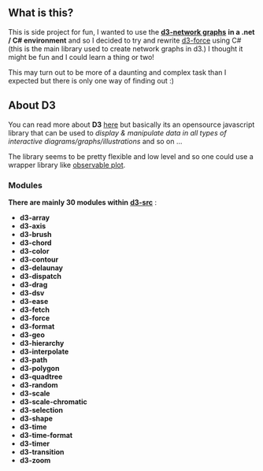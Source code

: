 ## What is this?
This is side project for fun, I wanted to use the [__d3-network graphs__](https://d3-graph-gallery.com/network.html) __in a .net / C# environment__ and so I decided to try and rewrite [d3-force](https://github.com/d3/d3-force) using C# (this is the main library used to create network graphs in d3.) I thought it might be fun and I could learn a thing or two!

This may turn out to be more of a daunting and complex task than I expected but there is only one way of finding out :)


## About D3
You can read more about __D3__ [here](https://d3js.org/) but basically its an opensource javascript library that can be used to _display & manipulate data in all types of interactive diagrams/graphs/illustrations_ and so on ...

The library seems to be pretty flexible and low level and so one could use a wrapper library like [observable plot](https://observablehq.com/plot/). 

### Modules
__There are mainly 30 modules within__ [__d3-src__](https://github.com/d3/d3) :
* __d3-array__
* __d3-axis__
* __d3-brush__
* __d3-chord__
* __d3-color__
* __d3-contour__
* __d3-delaunay__
* __d3-dispatch__
* __d3-drag__
* __d3-dsv__
* __d3-ease__
* __d3-fetch__
* __d3-force__
* __d3-format__
* __d3-geo__
* __d3-hierarchy__
* __d3-interpolate__
* __d3-path__
* __d3-polygon__
* __d3-quadtree__
* __d3-random__
* __d3-scale__
* __d3-scale-chromatic__
* __d3-selection__
* __d3-shape__
* __d3-time__
* __d3-time-format__
* __d3-timer__
* __d3-transition__
* __d3-zoom__